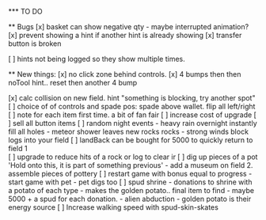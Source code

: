*** TO DO

** Bugs
[x] basket can show negative qty - maybe interrupted animation?
[x] prevent showing a hint if another hint is already showing
[x] transfer button is broken

[ ] hints not being logged so they show multiple times.

** New things:
[x] no click zone behind controls.
[x] 4 bumps then then noTool hint.. reset then another 4 bump

[x] calc collision on new field. hint "something is blocking, try another spot"
[ ] choice of of controls and spade pos: spade above wallet. flip all left/right
[ ] note for each item first time. a bit of fan fair 
[ ] increase cost of upgrade
[ ] sell all button items
[ ] random night events
    - heavy rain overnight instantly fill all holes
    - meteor shower leaves new rocks rocks
    - strong winds block logs into your field
[ ] landBack can be bought for 5000 to quickly return to field 1   
[ ] upgrade to reduce hits of a rock or log to clear ir
[ ] dig up pieces of a pot 'Hold onto this, it is part of something previous'
    - add a museum on field 2. assemble pieces of pottery
[ ] restart game with bonus equal to progress
    - start game with pet
    - pet digs too
[ ] spud shrine
    - donations to shrine with a potato of each type
    - makes the golden potato.. final item to find
    - maybe 5000 + a spud for each donation.
    - alien abduction - golden potato is their energy source
[ ] Increase walking speed with spud-skin-skates
    
